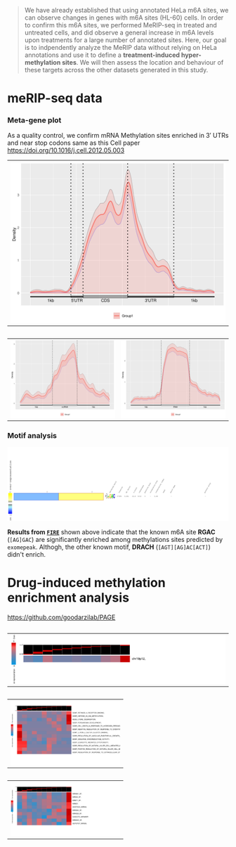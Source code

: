 > We have already established that using annotated HeLa m6A sites, we can observe changes in genes with m6A sites (HL-60) cells. In order to confirm this m6A sites, we performed MeRIP-seq in treated and untreated cells, and did observe a general increase in m6A levels upon treatments for a large number of annotated sites. Here, our goal is to indpendently analyze the MeRIP data without relying on HeLa annotations and use it to define a **treatment-induced hyper-methylation sites**. We will then assess the location and behaviour of these targets across the other datasets generated in this study.

# meRIP-seq data 

### Meta-gene plot
As a quality control, we confirm mRNA Methylation sites enriched in 3′ UTRs and near stop codons same as this Cell paper 
https://doi.org/10.1016/j.cell.2012.05.003

<table>
  <tr>
    <td><img src=plots/Guitar_mrna_test.png title=mRNA width='500px'>
  <tr>
<table>
<table>
  <tr>
    <td><img src=plots/Guitar_ncrna_test.png width='250px'>
    <td><img src=plots/Guitar_tx_test.png width='250px'>
  <tr>
<table>

### Motif analysis 


<img src="plots/FIRE-known-motifs.png" title="RGAC" width='800'>

__Results from [`FIRE`](https://github.com/goodarzilab/FIRE)__ shown above indicate that the known m6A site **RGAC** (`[AG]GAC`) are significantly enriched among methylations sites predicted by `exomepeak`. Althogh, the other known motif, **DRACH** (`[AGT][AG]AC[ACT]`) didn't enrich. 

# Drug-induced methylation enrichment analysis 
https://github.com/goodarzilab/PAGE


<table>
  <tr>
    <td><img src=RNA-mtyl-geneset-enrichment-Chr.pdf title="Gene Sets: MSigDB-C1" width='500px'>
  <tr>
<table>
<table>
  <tr>
    <td><img src=RNA-mtyl-geneset-enrichment-GOandKEGG.pdf title="Gene Sets: MSigDB-C2&5, GO and KEGG" width='250px'>
  <tr>
<table>
<table>
  <tr>
    <td><img src=RNA-mtyl-geneset-enrichment-miR.pdf title="Gene Sets: MSigDB-C3, miR" width='250px'>
  <tr>
<table>

